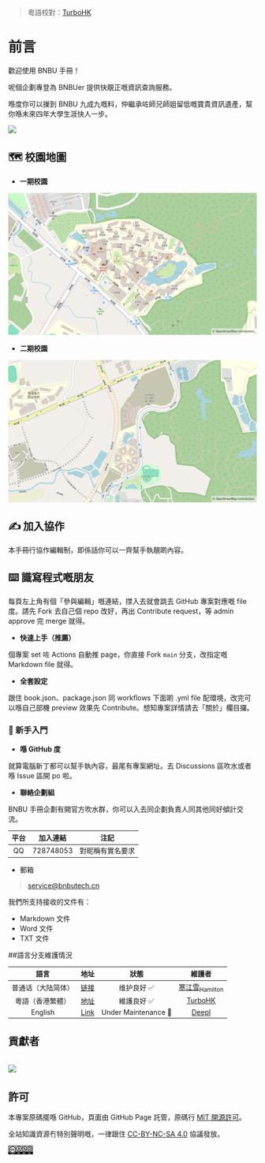 > 粵語校對：[TurboHK](https://github.com/TurboHK)

# 前言

歡迎使用 BNBU 手冊！

呢個企劃專登為 BNBUer 提供快靚正嘅資訊查詢服務。

喺度你可以摷到 BNBU 九成九嘅料，仲繼承咗師兄師姐留低嘅寶貴資訊遺產，幫你喺未來四年大學生涯快人一步。

![](https://sso.uic.edu.cn/public/images/uic_bg2.png)

## 🗺️ 校園地圖

* **一期校園**  

![](../assets/map/one.jpg)

* **二期校園**

![](../assets/map/two.jpg)

## ✍ 加入協作

本手冊行協作編輯制，即係話你可以一齊幫手執靚啲內容。

## ⌨️ 識寫程式嘅朋友

每頁左上角有個「參與編輯」嘅連結，㩒入去就會跳去 GitHub 專案對應嘅 file 度。請先 Fork 去自己個 repo 改好，再出 Contribute request，等 admin approve 完 merge 就得。

*   **快速上手（推薦）** 

個專案 set 咗 Actions 自動推 page，你直接 Fork `main` 分支，改指定嘅 Markdown file 就得。

*   **全套設定**

跟住 book.json、package.json 同 workflows 下面啲 .yml file 配環境，改完可以喺自己部機 preview 效果先 Contribute。想知專案詳情請去「關於」欄目攞。

### 🔰 新手入門

*   **喺 GitHub 度**

就算電腦新丁都可以幫手執內容，最尾有專案網址。去 Discussions 區吹水或者喺 Issue 區開 po 啦。  

* **聯絡企劃組**

BNBU 手冊企劃有開官方吹水群，你可以入去同企劃負責人同其他同好傾計交流。

| 平台 | 加入連結 | 注記 |
|:-----:|:-----:|-----|
| QQ | 728748053 | 對昵稱有實名要求 |

* 郵箱

> [service@bnbutech.cn](mailto:service@bnbutech.cn)

我們所支持接收的文件有：

* Markdown 文件
* Word 文件
* TXT 文件

##語言分支維護情況

| 語言 | 地址 | 狀態 | 維護者 |
|:-----:|:-----:|:-----:|:-----:|
| 普通话（大陆简体） | [链接](https://bnbutech.cn/zh-cn/) | 维护良好 ✅ | [寒江雪<sub>Hamilton</sub>](https://github.com/FrostHamilton) |
| 粵語（香港繁體） | [地址](https://bnbutech.cn/zh-yue/) | 維護良好 ✅ | [TurboHK](https://github.com/TurboHK) |
| English | [Link](https://bnbutech.cn/en-us/) | Under Maintenance 🚧 | [Deepl](https://www.deepl.com) |

## 貢獻者

<a href="https://github.com/PhoenixTechProject/BNBUHandbook/graphs/contributors">
  <br><img src="https://contributors-img.web.app/image?repo=PhoenixTechProject/BNBUHandbook" />
</a>

## 許可

本專案原碼擺喺 GitHub，頁面由 GitHub Page 託管，原碼行 [MIT 開源許可](https://mit-license.org/)。  

全站知識資源冇特別聲明嘅，一律跟住 [CC-BY-NC-SA 4.0](https://creativecommons.org/licenses/by-nc-sa/4.0/) 協議發放。

<img src=../assets/icon/rect-by-nc-sa.png width=10% />
